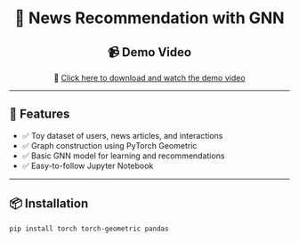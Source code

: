 <h1 align="center">📰 News Recommendation with GNN</h1>

<h2 align="center">📹 Demo Video</h2>

<p align="center">
  🎥 <a href="media/demo.mp4" download>Click here to download and watch the demo video</a>
</p>

---

<h2>🚀 Features</h2>

<ul>
  <li>✅ Toy dataset of users, news articles, and interactions</li>
  <li>✅ Graph construction using PyTorch Geometric</li>
  <li>✅ Basic GNN model for learning and recommendations</li>
  <li>✅ Easy-to-follow Jupyter Notebook</li>
</ul>

---

<h2>📦 Installation</h2>

```bash
pip install torch torch-geometric pandas
